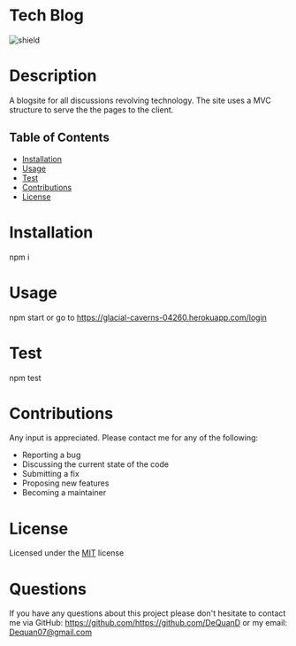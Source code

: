 # Tech Blog 
  ![shield](https://img.shields.io/badge/License-MIT-success)
  # Description
  A blogsite for all discussions revolving technology. The site uses a MVC structure to serve the the pages to the client.

  ## Table of Contents
 * [Installation](#installation)
 * [Usage](#usage)
 * [Test](#test)
 * [Contributions](#contributions)
 * [License](#license)

  # Installation
  npm i

  # Usage
  npm start or go to https://glacial-caverns-04260.herokuapp.com/login

  # Test
  npm test

  # Contributions
  Any input is appreciated. Please contact me for any of the following:
 - Reporting a bug
 - Discussing the current state of the code
 - Submitting a fix
 - Proposing new features
 - Becoming a maintainer

  # License
 Licensed under the  [MIT](https://opensource.org/licenses/MIT) license
 

  # Questions

  If you have any questions about this project please don't hesitate to contact me via GitHub: https://github.com/https://github.com/DeQuanD or my email: Dequan07@gmail.com

